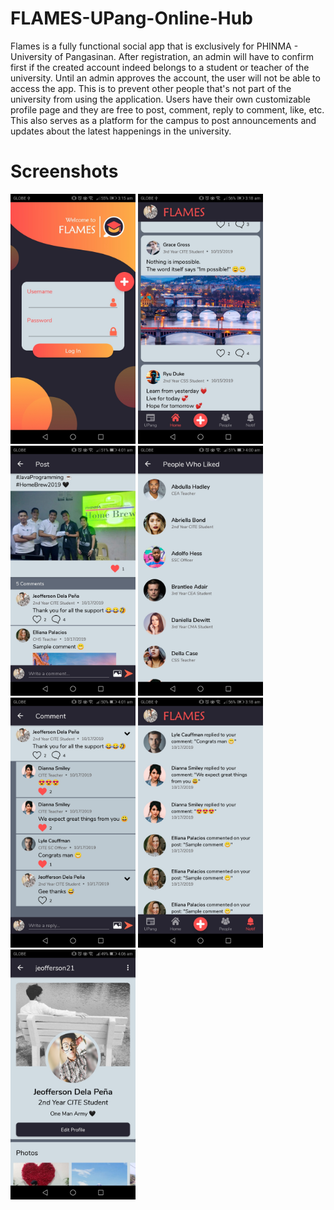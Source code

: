 # FLAMES-UPang-Online-Hub

Flames is a fully functional social app that is exclusively for PHINMA - University of Pangasinan. After registration, an admin will have to confirm first if the created account indeed belongs to a student or teacher of the university. Until an admin approves the account, the user will not be able to access the app. This is to prevent other people that's not part of the university from using the application. Users have their own customizable profile page and they are free to post, comment, reply to comment, like, etc. This also serves as a platform for the campus to post announcements and updates about the latest happenings in the university.

# **Screenshots**

<img src="images/2.jpg" width="200"> <img src="images/18.jpg" width="200"> <img src="images/19.jpg" width="200"> <img src="images/23.jpg" width="200"> <img src="images/25.jpg" width="200"> <img src="images/33.jpg" width="200"> <img src="images/40.jpg" width="200">
